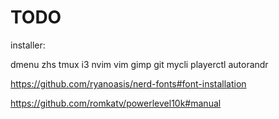 # TODO

installer:

dmenu
zhs
tmux
i3
nvim
vim
gimp
git
mycli
playerctl
autorandr


https://github.com/ryanoasis/nerd-fonts#font-installation

https://github.com/romkatv/powerlevel10k#manual

